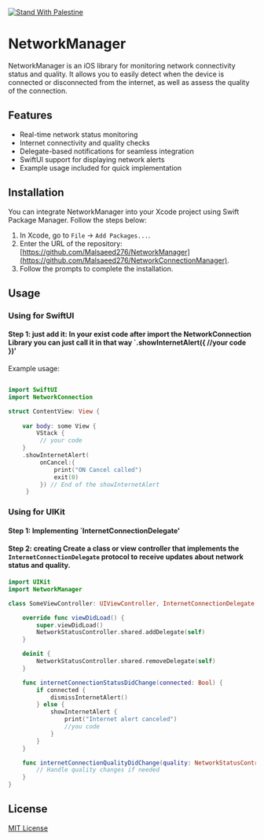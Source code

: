 [![Stand With Palestine](https://raw.githubusercontent.com/TheBSD/StandWithPalestine/main/banner-no-action.svg)](https://thebsd.github.io/StandWithPalestine)

# NetworkManager

NetworkManager is an iOS library for monitoring network connectivity status and quality. It allows you to easily detect when the device is connected or disconnected from the internet, as well as assess the quality of the connection.

## Features

- Real-time network status monitoring
- Internet connectivity and quality checks
- Delegate-based notifications for seamless integration
- SwiftUI support for displaying network alerts
- Example usage included for quick implementation

## Installation

You can integrate NetworkManager into your Xcode project using Swift Package Manager. Follow the steps below:

1. In Xcode, go to `File` -> `Add Packages...`.
2. Enter the URL of the repository: [https://github.com/Malsaeed276/NetworkManager](https://github.com/Malsaeed276/NetworkConnectionManager).
3. Follow the prompts to complete the installation.

## Usage

### Using for SwiftUI 
#### Step 1: just add it: In your exist code after import the NetworkConnection Library you can just call it in that way `.showInternetAlert({ //your code })'


Example usage:
```swift

import SwiftUI
import NetworkConnection

struct ContentView: View {
    
    var body: some View {
        VStack {
         // your code
    }
    .showInternetAlert(
         onCancel:{
             print("ON Cancel called")
             exit(0)
         }) // End of the showInternetAlert
     }
```
    
    

### Using for UIKit 

#### Step 1: Implementing `InternetConnectionDelegate'
#### Step 2: creating Create a class or view controller that implements the `InternetConnectionDelegate` protocol to receive updates about network status and quality.


```swift
import UIKit
import NetworkManager

class SomeViewController: UIViewController, InternetConnectionDelegate {

    override func viewDidLoad() {
        super.viewDidLoad()
        NetworkStatusController.shared.addDelegate(self)
    }

    deinit {
        NetworkStatusController.shared.removeDelegate(self)
    }

    func internetConnectionStatusDidChange(connected: Bool) {
        if connected {
            dismissInternetAlert()
        } else {
            showInternetAlert {
                print("Internet alert canceled")
                //you code 
            }
        }
    }

    func internetConnectionQualityDidChange(quality: NetworkStatusController.ConnectionQuality) {
        // Handle quality changes if needed
    }
}
```
## License 

[MIT License](LICENSE)

